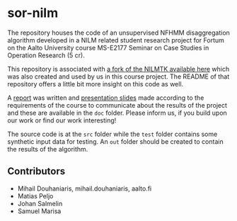 # sor-nilm

The repository houses the code of an unsupervised NFHMM disaggregation
algorithm developed in a NILM related student research project for Fortum on
the Aalto University course MS-E2177 Seminar on Case Studies in Operation
Research (5 cr).

This repository is associated with
[a fork of the NILMTK available here](https://github.com/smarisa/nilmtk) which
was also created and used by us in this course project. The README of that
repository offers a little bit more insight on this code as well.

A [report](https://github.com/smarisa/sor-nilm/raw/master/doc/report.pdf) was
written and [presentation slides](https://github.com/smarisa/sor-nilm/raw/master/doc/presentation.pdf)
made according to the requirements of the course to communicate about the results
of the project and these are available in the ``doc`` folder. Please inform us,
if you build upon our work or find our work interesting!

The source code is at the ``src`` folder while the ``test`` folder contains
some synthetic input data for testing. An ``out`` folder should be created to
contain the results of the algorithm.

## Contributors

* Mihail Douhaniaris, mihail.douhaniaris, aalto.fi
* Matias Peljo
* Johan Salmelin
* Samuel Marisa
